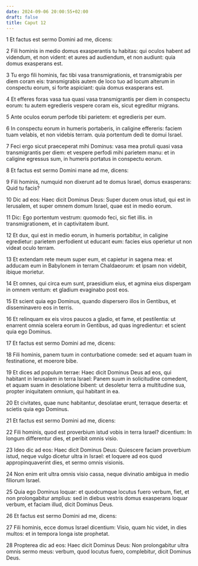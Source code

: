 ```yaml
---
date: 2024-09-06 20:00:55+02:00
draft: false
title: Caput 12
---
```





1 Et factus est sermo Domini ad me, dicens:

2 Fili hominis in medio domus exasperantis tu habitas: qui oculos habent ad videndum, et non vident: et aures ad audiendum, et non audiunt: quia domus exasperans est.

3 Tu ergo fili hominis, fac tibi vasa transmigrationis, et transmigrabis per diem coram eis: transmigrabis autem de loco tuo ad locum alterum in conspectu eorum, si forte aspiciant: quia domus exasperans est.

4 Et efferes foras vasa tua quasi vasa transmigrantis per diem in conspectu eorum: tu autem egredieris vespere coram eis, sicut egreditur migrans.

5 Ante oculos eorum perfode tibi parietem: et egredieris per eum.

6 In conspectu eorum in humeris portaberis, in caligine effereris: faciem tuam velabis, et non videbis terram. quia portentum dedi te domui Israel.

7 Feci ergo sicut praeceperat mihi Dominus: vasa mea protuli quasi vasa transmigrantis per diem: et vespere perfodi mihi parietem manu: et in caligine egressus sum, in humeris portatus in conspectu eorum.

8 Et factus est sermo Domini mane ad me, dicens:

9 Fili hominis, numquid non dixerunt ad te domus Israel, domus exasperans: Quid tu facis?

10 Dic ad eos: Haec dicit Dominus Deus: Super ducem onus istud, qui est in Ierusalem, et super omnem domum Israel, quae est in medio eorum.

11 Dic: Ego portentum vestrum: quomodo feci, sic fiet illis. in transmigrationem, et in captivitatem ibunt.

12 Et dux, qui est in medio eorum, in humeris portabitur, in caligine egredietur: parietem perfodient ut educant eum: facies eius operietur ut non videat oculo terram.

13 Et extendam rete meum super eum, et capietur in sagena mea: et adducam eum in Babylonem in terram Chaldaeorum: et ipsam non videbit, ibique morietur.

14 Et omnes, qui circa eum sunt, praesidium eius, et agmina eius dispergam in omnem ventum: et gladium evaginabo post eos.

15 Et scient quia ego Dominus, quando dispersero illos in Gentibus, et disseminavero eos in terris.

16 Et relinquam ex eis viros paucos a gladio, et fame, et pestilentia: ut enarrent omnia scelera eorum in Gentibus, ad quas ingredientur: et scient quia ego Dominus.

17 Et factus est sermo Domini ad me, dicens:

18 Fili hominis, panem tuum in conturbatione comede: sed et aquam tuam in festinatione, et moerore bibe.

19 Et dices ad populum terrae: Haec dicit Dominus Deus ad eos, qui habitant in Ierusalem in terra Israel: Panem suum in solicitudine comedent, et aquam suam in desolatione bibent: ut desoletur terra a multitudine sua, propter iniquitatem omnium, qui habitant in ea.

20 Et civitates, quae nunc habitantur, desolatae erunt, terraque deserta: et scietis quia ego Dominus.

21 Et factus est sermo Domini ad me, dicens:

22 Fili hominis, quod est proverbium istud vobis in terra Israel? dicentium: In longum differentur dies, et peribit omnis visio.

23 Ideo dic ad eos: Haec dicit Dominus Deus: Quiescere faciam proverbium istud, neque vulgo dicetur ultra in Israel: et loquere ad eos quod appropinquaverint dies, et sermo omnis visionis.

24 Non enim erit ultra omnis visio cassa, neque divinatio ambigua in medio filiorum Israel.

25 Quia ego Dominus loquar: et quodcumque locutus fuero verbum, fiet, et non prolongabitur amplius: sed in diebus vestris domus exasperans loquar verbum, et faciam illud, dicit Dominus Deus.

26 Et factus est sermo Domini ad me, dicens:

27 Fili hominis, ecce domus Israel dicentium: Visio, quam hic videt, in dies multos: et in tempora longa iste prophetat.

28 Propterea dic ad eos: Haec dicit Dominus Deus: Non prolongabitur ultra omnis sermo meus: verbum, quod locutus fuero, complebitur, dicit Dominus Deus.

